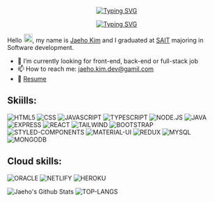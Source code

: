 <p align="center">
  <a href="https://git.io/typing-svg"><img src="https://readme-typing-svg.demolab.com?font=Fira+Code&duration=100&pause=10000000&center=true&width=435&lines=Jaeho+Kim" alt="Typing SVG" /></a>
</p>

<p align="center">
  <a href="https://git.io/typing-svg"><img src="https://readme-typing-svg.demolab.com?font=Fira+Code&duration=2000&pause=1000&center=true&width=435&lines=Full-stack+Web+developer;Always+learning+new+things!" alt="Typing SVG" /></a>
</p>

Hello <img src="https://media.giphy.com/media/hvRJCLFzcasrR4ia7z/giphy.gif" width="20px" height="20px">, my name is [Jaeho Kim](https://github.com/jaehokimdev) and I graduated at [SAIT](https://www.sait.ca) majoring in Software development.

- 🔭 I’m currently looking for front-end, back-end or full-stack job
- 📫 How to reach me: jaeho.kim.dev@gamil.com
- 📝 [Resume](http://thejaehokim.com)


<h2>Skiills:</h2>

![HTML5](https://img.shields.io/badge/HTML5-E34F26?style=for-the-badge&logo=html5&logoColor=white)
![CSS](https://img.shields.io/badge/CSS-239120?&style=for-the-badge&logo=css3&logoColor=white)
![JAVASCRIPT](https://img.shields.io/badge/JavaScript-F7DF1E?style=for-the-badge&logo=javascript&logoColor=black)
![TYPESCRIPT](https://img.shields.io/badge/TypeScript-007ACC?style=for-the-badge&logo=typescript&logoColor=white)
![NODE.JS](https://img.shields.io/badge/Node.js-43853D?style=for-the-badge&logo=node.js&logoColor=white)
![JAVA](https://img.shields.io/badge/Java-ED8B00?style=for-the-badge&logo=openjdk&logoColor=white)
![EXPRESS](https://img.shields.io/badge/Express.js-404D59?style=for-the-badge)
![REACT](https://img.shields.io/badge/React-20232A?style=for-the-badge&logo=react&logoColor=61DAFB)
![TAILWIND](https://img.shields.io/badge/Tailwind_CSS-38B2AC?style=for-the-badge&logo=tailwind-css&logoColor=white)
![BOOTSTRAP](https://img.shields.io/badge/Bootstrap-563D7C?style=for-the-badge&logo=bootstrap&logoColor=white)
![STYLED-COMPONENTS](https://img.shields.io/badge/styled--components-DB7093?style=for-the-badge&logo=styled-components&logoColor=white)
![MATERIAL-UI](https://img.shields.io/badge/Material--UI-0081CB?style=for-the-badge&logo=material-ui&logoColor=white)
![REDUX](https://img.shields.io/badge/Redux-593D88?style=for-the-badge&logo=redux&logoColor=white)
![MYSQL](https://img.shields.io/badge/MySQL-00000F?style=for-the-badge&logo=mysql&logoColor=white)
![MONGODB](https://img.shields.io/badge/MongoDB-4EA94B?style=for-the-badge&logo=mongodb&logoColor=white)

<h2>Cloud skills:</h2>

![ORACLE](https://img.shields.io/badge/Oracle-F80000?style=for-the-badge&logo=oracle&logoColor=black)
![NETLIFY](https://img.shields.io/badge/Netlify-00C7B7?style=for-the-badge&logo=netlify&logoColor=white)
![HEROKU](https://img.shields.io/badge/Heroku-430098?style=for-the-badge&logo=heroku&logoColor=white)

![Jaeho's Github Stats](https://github-readme-stats.vercel.app/api?username=jaehokimdev&count_private=true&show_icons=true&include_all_commits=true&theme=blue-green)
![TOP-LANGS](https://github-readme-stats.vercel.app/api/top-langs/?username=jaehokimdev&theme=blue-green)

